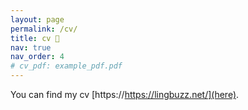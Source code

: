 ```yaml
---
layout: page
permalink: /cv/
title: cv 📝
nav: true
nav_order: 4
# cv_pdf: example_pdf.pdf
---
```


You can find my cv [https://https://lingbuzz.net/](here).